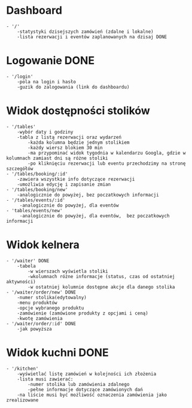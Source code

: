 # Dashboard

    - '/'
        -statystyki dzisejszych zamówień (zdalne i lokalne)
        -lista rezerwacji i eventów zaplanowanych na dzisaj DONE

# Logowanie DONE

    - '/login'
        -pola na login i hasło
        -guzik do zalogowania (link do dashboardu)

# Widok dostępności stolików

    - '/tables'
        -wybór daty i godziny
        -tabla z listą rezerwacji oraz wydarzeń
            -każda kolumna będzie jednym stolikiem
            -każdy wiersz blokiem 30 min
            -ma przypominać widok tygodnia w kalendarzu Googla, gdzie w kolumnach zamiast dni są różne stoliki
            -po kliknięciu rezerwacji lub eventu przechodzimy na stronę szczegółów
    - '/tables/booking/:id'
        -zawiera wszystkie info dotyczące rezerwacji
        -umożliwia edycję i zapisanie zmian
    - '/tables/booking/new'
        -analogicznie do powyżej, bez poczatkowych informacji
    - '/tables/events/:id'
         -analogicznie do powyżej, dla eventów
    - 'tables/events/new'
         -analogicznie do powyżej, dla eventów,  bez poczatkowych informacji

# Widok kelnera 

    - '/waiter' DONE
        -tabela
            -w wierszach wyświetla stoliki
            -wkolumnach różne informacje (status, czas od ostatniej aktywności)
            -w ostatniej kolumnie dostępne akcje dla danego stolika
    - '/waiter/order/new' DONE
        -numer stolika(edytowalny)
        -menu produktów
        -opcje wybranego produktu
        -zamówienie (zamówione produkty z opcjami i ceną)
        -kwotę zamówienia
    - '/waiter/order/:id' DONE
        -jak powyższa

# Widok kuchni DONE
    - '/kitchen'
        -wyświetlać listę zamówień w kolejności ich złożenia
        -lista musi zawierać: 
            -numer stolika lub zamówienia zdalnego
            -pełne informacje dotyczące zamówionych dań
        -na liście musi być możliwość oznaczenia zamówienia jako zrealizowane
